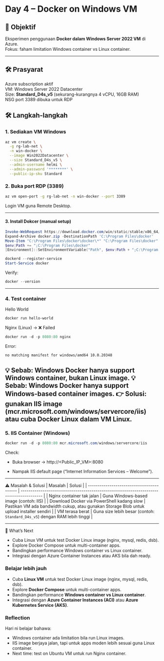 # Day 4 – Docker on Windows VM

## 🎯 Objektif
Eksperimen penggunaan **Docker dalam Windows Server 2022 VM** di Azure.  
Fokus: faham limitation Windows container vs Linux container.

---

## 🛠️ Prasyarat
Azure subscription aktif  
VM: Windows Server 2022 Datacenter  
Size: **Standard_D4s_v5** (sekurang-kurangnya 4 vCPU, 16GB RAM)  
NSG port 3389 dibuka untuk RDP

## 🛠️ Langkah-langkah

### 1. Sediakan VM Windows
```bash
az vm create \
  -g rg-lab-net \
  -n win-docker \
  --image Win2022Datacenter \
  --size Standard_D4s_v5 \
  --admin-username helmi \
  --admin-password '********' \
  --public-ip-sku Standard
```
### 2. Buka port RDP (3389)
```bash
az vm open-port -g rg-lab-net -n win-docker --port 3389
```
Login VM guna Remote Desktop.

---

#### 3. Install Dokcer (manual setup)
```powershell
Invoke-WebRequest https://download.docker.com/win/static/stable/x86_64/docker-20.10.24.zip -OutFile docker.zip
Expand-Archive docker.zip -DestinationPath 'C:\Program Files\docker'
Move-Item "C:\Program Files\docker\docker\*" "C:\Program Files\docker" -Force
$env:Path += ";C:\Program Files\docker"
[Environment]::SetEnvironmentVariable("Path", $env:Path + ";C:\Program Files\docker", [EnvironmentVariableTarget]::Machine)

dockerd --register-service
Start-Service docker
```
Verify:
```powershell
docker --version
```

---

### 4. Test container
Hello World
```powershell
docker run hello-world
```
Nginx (Linux) → ❌ Failed
```powershell
docker run -d -p 8080:80 nginx
```
Error:
```bash
no matching manifest for windows/amd64 10.0.20348
```
💡 Sebab: Windows Docker hanya support Windows container, bukan Linux image.
💡 Sebab: Windows Docker hanya support Windows-based container images.
👉 Solusi: gunakan IIS image (mcr.microsoft.com/windows/servercore/iis) atau cuba Docker Linux dalam VM Linux.
---

### 5. IIS Container (Windows)
```powershell
docker run -d -p 8080:80 mcr.microsoft.com/windows/servercore/iis
```
Check:

- Buka browser → http://<Public_IP_VM>:8080

- Nampak IIS default page (“Internet Information Services – Welcome”).

---

⚠️ Masalah & Solusi
| Masalah                                    | Solusi                                                                                    |
| ------------------------------------------ | ----------------------------------------------------------------------------------------- |
| Nginx container tak jalan                  | Guna Windows-based image (contoh: IIS)                                                    |
| Download Docker via PowerShell kadang slow | Pastikan VM ada bandwidth cukup, atau gunakan Storage Blob untuk upload installer sendiri |
| VM terasa berat                            | Guna size lebih besar (contoh: `Standard_D4s_v5`) dengan RAM lebih tinggi                 |

---

🚀 What’s Next

- Cuba Linux VM untuk test Docker Linux image (nginx, mysql, redis, dsb).
- Explore Docker Compose untuk multi-container apps.
- Bandingkan performance Windows container vs Linux container.
- Integrasi dengan Azure Container Instances atau AKS bila dah ready.

### Belajar lebih jauh
- Cuba **Linux VM** untuk test Docker Linux image (nginx, mysql, redis, dsb).  
- Explore **Docker Compose** untuk multi-container apps.  
- Bandingkan performance **Windows container vs Linux container**.  
- Integrasi dengan **Azure Container Instances (ACI)** atau **Azure Kubernetes Service (AKS)**.

### Reflection
Hari ni belajar bahawa:
- Windows container ada limitation bila run Linux images.
- IIS image berjaya jalan, tapi untuk apps moden lebih sesuai guna Linux container.  
- Next time: test on Ubuntu VM untuk run Nginx container.
